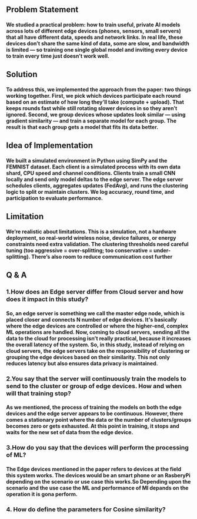 ## Problem Statement

#### We studied a practical problem: how to train useful, private AI models across lots of different edge devices (phones, sensors, small servers) that all have different data, speeds and network links. In real life, these devices don’t share the same kind of data, some are slow, and bandwidth is limited — so training one single global model and inviting every device to train every time just doesn’t work well.

## Solution

#### To address this, we implemented the approach from the paper: two things working together. First, we pick which devices participate each round based on an estimate of how long they’ll take (compute + upload). That keeps rounds fast while still rotating slower devices in so they aren’t ignored. Second, we group devices whose updates look similar — using gradient similarity — and train a separate model for each group. The result is that each group gets a model that fits its data better.

## Idea of Implementation

#### We built a simulated environment in Python using SimPy and the FEMNIST dataset. Each client is a simulated process with its own data shard, CPU speed and channel conditions. Clients train a small CNN locally and send only model deltas to the edge server. The edge server schedules clients, aggregates updates (FedAvg), and runs the clustering logic to split or maintain clusters. We log accuracy, round time, and participation to evaluate performance.

## Limitation

#### We’re realistic about limitations. This is a simulation, not a hardware deployment, so real-world wireless noise, device failures, or energy constraints need extra validation. The clustering thresholds need careful tuning (too aggressive = over-splitting; too conservative = under-splitting). There’s also room to reduce communication cost further

## Q & A

### 1.How does an Edge server differ from Cloud server and how does it impact in this study?

#### So, an edge server is something we call the master edge node, which is placed closer and connects N number of edge devices. It's basically where the edge devices are controlled or where the higher-end, complex ML operations are handled. Now, coming to cloud servers, sending all the data to the cloud for processing isn’t really practical, because it increases the overall latency of the system. So, in this study, instead of relying on cloud servers, the edge servers take on the responsibility of clustering or grouping the edge devices based on their similarity. This not only reduces latency but also ensures data privacy is maintained.

### 2.You say that the server will continuously train the models to send to the cluster or group of edge devices. How and when will that training stop?

#### As we mentioned, the process of training the models on both the edge devices and the edge server appears to be continuous. However, there comes a stationary point where the data or the number of clusters/groups becomes zero or gets exhausted. At this point in training, it stops and waits for the new set of data from the edge device.

### 3.How do you say that the devices will perform the processing of ML?

#### The Edge devices mentioned in the paper refers to devices at the field this system works. The devices would be an smart phone or an RasberyPi depending on the scenario or use case this works.So Depending upon the scenario and the use case the ML and performance of Ml depands on the operation it is gona perform.

### 4. How do define the parameters for Cosine similarity?

#### 

